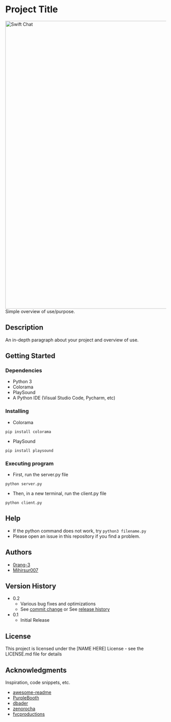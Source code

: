 # Project Title
<img src="https://i.imgur.com/FEADYmQ.png" alt="Swift Chat" width="900"/>
Simple overview of use/purpose.

## Description

An in-depth paragraph about your project and overview of use.

## Getting Started

### Dependencies

* Python 3
* Colorama
* PlaySound
* A Python IDE (Visual Studio Code, Pycharm, etc)

### Installing

* Colorama
```
pip install colorama
```
* PlaySound
```
pip install playsound
```

### Executing program

* First, run the server.py file
```
python server.py
```
* Then, in a new terminal, run the client.py file
```
python client.py
```

## Help

* If the python command does not work, try `python3 filename.py`
* Please open an issue in this repository if you find a problem.


## Authors

* [0rang-3](https://github.com/0rang-3)
* [Mihirsur007](https://github.com/mihirsur007)

## Version History

* 0.2
    * Various bug fixes and optimizations
    * See [commit change]() or See [release history]()
* 0.1
    * Initial Release

## License

This project is licensed under the [NAME HERE] License - see the LICENSE.md file for details

## Acknowledgments

Inspiration, code snippets, etc.
* [awesome-readme](https://github.com/matiassingers/awesome-readme)
* [PurpleBooth](https://gist.github.com/PurpleBooth/109311bb0361f32d87a2)
* [dbader](https://github.com/dbader/readme-template)
* [zenorocha](https://gist.github.com/zenorocha/4526327)
* [fvcproductions](https://gist.github.com/fvcproductions/1bfc2d4aecb01a834b46)
